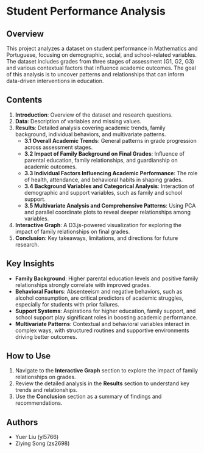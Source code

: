 # Student Performance Analysis

## Overview
This project analyzes a dataset on student performance in Mathematics and Portuguese, focusing on demographic, social, and school-related variables. The dataset includes grades from three stages of assessment (G1, G2, G3) and various contextual factors that influence academic outcomes. The goal of this analysis is to uncover patterns and relationships that can inform data-driven interventions in education.

## Contents
1. **Introduction**: Overview of the dataset and research questions.
2. **Data**: Description of variables and missing values.
3. **Results**: Detailed analysis covering academic trends, family background, individual behaviors, and multivariate patterns.
    - **3.1 Overall Academic Trends**: General patterns in grade progression across assessment stages.
    - **3.2 Impact of Family Background on Final Grades**: Influence of parental education, family relationships, and guardianship on academic outcomes.
    - **3.3 Individual Factors Influencing Academic Performance**: The role of health, attendance, and behavioral habits in shaping grades.
    - **3.4 Background Variables and Categorical Analysis**: Interaction of demographic and support variables, such as family and school support.
    - **3.5 Multivariate Analysis and Comprehensive Patterns**: Using PCA and parallel coordinate plots to reveal deeper relationships among variables.
4. **Interactive Graph**: A D3.js-powered visualization for exploring the impact of family relationships on final grades.
5. **Conclusion**: Key takeaways, limitations, and directions for future research.

## Key Insights
- **Family Background**: Higher parental education levels and positive family relationships strongly correlate with improved grades.
- **Behavioral Factors**: Absenteeism and negative behaviors, such as alcohol consumption, are critical predictors of academic struggles, especially for students with prior failures.
- **Support Systems**: Aspirations for higher education, family support, and school support play significant roles in boosting academic performance.
- **Multivariate Patterns**: Contextual and behavioral variables interact in complex ways, with structured routines and supportive environments driving better outcomes.

## How to Use
1. Navigate to the **Interactive Graph** section to explore the impact of family relationships on grades.
2. Review the detailed analysis in the **Results** section to understand key trends and relationships.
3. Use the **Conclusion** section as a summary of findings and recommendations.

## Authors
- Yuer Liu (yl5766)
- Ziying Song (zs2698)
